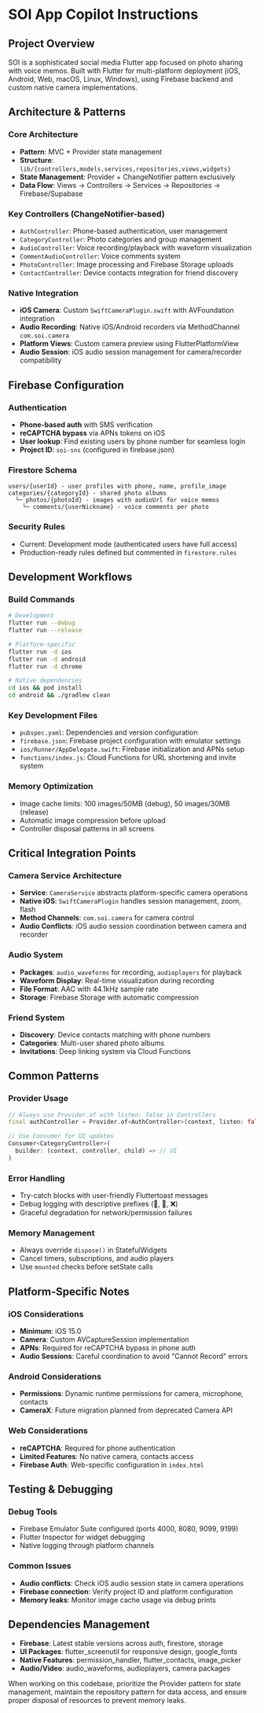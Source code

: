 # SOI App Copilot Instructions

## Project Overview
SOI is a sophisticated social media Flutter app focused on photo sharing with voice memos. Built with Flutter for multi-platform deployment (iOS, Android, Web, macOS, Linux, Windows), using Firebase backend and custom native camera implementations.

## Architecture & Patterns

### Core Architecture
- **Pattern**: MVC + Provider state management 
- **Structure**: `lib/{controllers,models,services,repositories,views,widgets}`
- **State Management**: Provider + ChangeNotifier pattern exclusively
- **Data Flow**: Views → Controllers → Services → Repositories → Firebase/Supabase

### Key Controllers (ChangeNotifier-based)
- `AuthController`: Phone-based authentication, user management
- `CategoryController`: Photo categories and group management  
- `AudioController`: Voice recording/playback with waveform visualization
- `CommentAudioController`: Voice comments system
- `PhotoController`: Image processing and Firebase Storage uploads
- `ContactController`: Device contacts integration for friend discovery

### Native Integration
- **iOS Camera**: Custom `SwiftCameraPlugin.swift` with AVFoundation integration
- **Audio Recording**: Native iOS/Android recorders via MethodChannel `com.soi.camera`
- **Platform Views**: Custom camera preview using FlutterPlatformView
- **Audio Session**: iOS audio session management for camera/recorder compatibility

## Firebase Configuration

### Authentication
- **Phone-based auth** with SMS verification
- **reCAPTCHA bypass** via APNs tokens on iOS
- **User lookup**: Find existing users by phone number for seamless login
- **Project ID**: `soi-sns` (configured in firebase.json)

### Firestore Schema
```
users/{userId} - user profiles with phone, name, profile_image
categories/{categoryId} - shared photo albums
  └─ photos/{photoId} - images with audioUrl for voice memos
    └─ comments/{userNickname} - voice comments per photo
```

### Security Rules
- Current: Development mode (authenticated users have full access)
- Production-ready rules defined but commented in `firestore.rules`

## Development Workflows

### Build Commands
```bash
# Development
flutter run --debug
flutter run --release

# Platform-specific
flutter run -d ios
flutter run -d android
flutter run -d chrome

# Native dependencies
cd ios && pod install
cd android && ./gradlew clean
```

### Key Development Files
- `pubspec.yaml`: Dependencies and version configuration
- `firebase.json`: Firebase project configuration with emulator settings
- `ios/Runner/AppDelegate.swift`: Firebase initialization and APNs setup
- `functions/index.js`: Cloud Functions for URL shortening and invite system

### Memory Optimization
- Image cache limits: 100 images/50MB (debug), 50 images/30MB (release)
- Automatic image compression before upload
- Controller disposal patterns in all screens

## Critical Integration Points

### Camera Service Architecture
- **Service**: `CameraService` abstracts platform-specific camera operations
- **Native iOS**: `SwiftCameraPlugin` handles session management, zoom, flash
- **Method Channels**: `com.soi.camera` for camera control
- **Audio Conflicts**: iOS audio session coordination between camera and recorder

### Audio System
- **Packages**: `audio_waveforms` for recording, `audioplayers` for playback
- **Waveform Display**: Real-time visualization during recording
- **File Format**: AAC with 44.1kHz sample rate
- **Storage**: Firebase Storage with automatic compression

### Friend System
- **Discovery**: Device contacts matching with phone numbers
- **Categories**: Multi-user shared photo albums
- **Invitations**: Deep linking system via Cloud Functions

## Common Patterns

### Provider Usage
```dart
// Always use Provider.of with listen: false in Controllers
final authController = Provider.of<AuthController>(context, listen: false);

// Use Consumer for UI updates
Consumer<CategoryController>(
  builder: (context, controller, child) => // UI
)
```

### Error Handling
- Try-catch blocks with user-friendly Fluttertoast messages
- Debug logging with descriptive prefixes (📱, 🎯, ❌)
- Graceful degradation for network/permission failures

### Memory Management
- Always override `dispose()` in StatefulWidgets
- Cancel timers, subscriptions, and audio players
- Use `mounted` checks before setState calls

## Platform-Specific Notes

### iOS Considerations
- **Minimum**: iOS 15.0
- **Camera**: Custom AVCaptureSession implementation
- **APNs**: Required for reCAPTCHA bypass in phone auth
- **Audio Sessions**: Careful coordination to avoid "Cannot Record" errors

### Android Considerations  
- **Permissions**: Dynamic runtime permissions for camera, microphone, contacts
- **CameraX**: Future migration planned from deprecated Camera API

### Web Considerations
- **reCAPTCHA**: Required for phone authentication
- **Limited Features**: No native camera, contacts access
- **Firebase Auth**: Web-specific configuration in `index.html`

## Testing & Debugging

### Debug Tools
- Firebase Emulator Suite configured (ports 4000, 8080, 9099, 9199)
- Flutter Inspector for widget debugging
- Native logging through platform channels

### Common Issues
- **Audio conflicts**: Check iOS audio session state in camera operations
- **Firebase connection**: Verify project ID and platform configuration
- **Memory leaks**: Monitor image cache usage via debug prints

## Dependencies Management
- **Firebase**: Latest stable versions across auth, firestore, storage
- **UI Packages**: flutter_screenutil for responsive design, google_fonts
- **Native Features**: permission_handler, flutter_contacts, image_picker
- **Audio/Video**: audio_waveforms, audioplayers, camera packages

When working on this codebase, prioritize the Provider pattern for state management, maintain the repository pattern for data access, and ensure proper disposal of resources to prevent memory leaks.